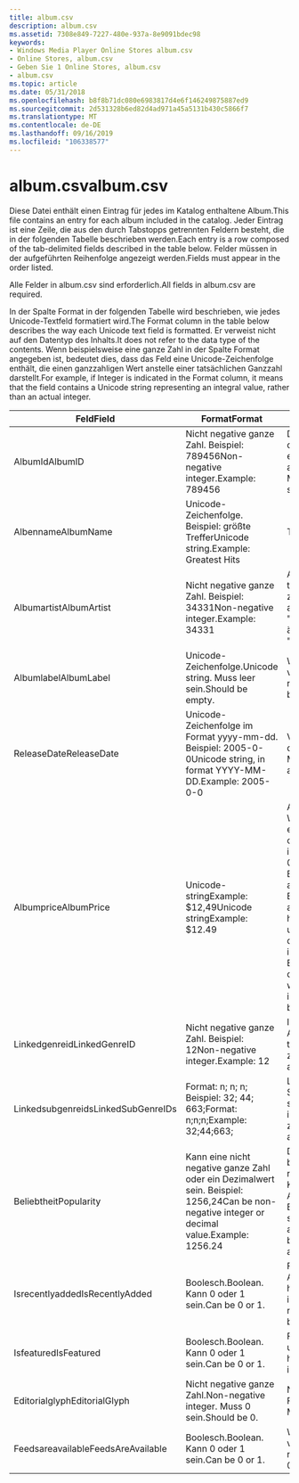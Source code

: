 ```yaml
---
title: album.csv
description: album.csv
ms.assetid: 7308e849-7227-480e-937a-8e9091bdec98
keywords:
- Windows Media Player Online Stores album.csv
- Online Stores, album.csv
- Geben Sie 1 Online Stores, album.csv
- album.csv
ms.topic: article
ms.date: 05/31/2018
ms.openlocfilehash: b8f8b71dc080e6983817d4e6f146249875887ed9
ms.sourcegitcommit: 2d531328b6ed82d4ad971a45a5131b430c5866f7
ms.translationtype: MT
ms.contentlocale: de-DE
ms.lasthandoff: 09/16/2019
ms.locfileid: "106338577"
---
```

# <a name="albumcsv"></a><span data-ttu-id="3f65f-107">album.csv</span><span class="sxs-lookup"><span data-stu-id="3f65f-107">album.csv</span></span>

<span data-ttu-id="3f65f-108">Diese Datei enthält einen Eintrag für jedes im Katalog enthaltene Album.</span><span class="sxs-lookup"><span data-stu-id="3f65f-108">This file contains an entry for each album included in the catalog.</span></span> <span data-ttu-id="3f65f-109">Jeder Eintrag ist eine Zeile, die aus den durch Tabstopps getrennten Feldern besteht, die in der folgenden Tabelle beschrieben werden.</span><span class="sxs-lookup"><span data-stu-id="3f65f-109">Each entry is a row composed of the tab-delimited fields described in the table below.</span></span> <span data-ttu-id="3f65f-110">Felder müssen in der aufgeführten Reihenfolge angezeigt werden.</span><span class="sxs-lookup"><span data-stu-id="3f65f-110">Fields must appear in the order listed.</span></span>

<span data-ttu-id="3f65f-111">Alle Felder in album.csv sind erforderlich.</span><span class="sxs-lookup"><span data-stu-id="3f65f-111">All fields in album.csv are required.</span></span>

<span data-ttu-id="3f65f-112">In der Spalte Format in der folgenden Tabelle wird beschrieben, wie jedes Unicode-Textfeld formatiert wird.</span><span class="sxs-lookup"><span data-stu-id="3f65f-112">The Format column in the table below describes the way each Unicode text field is formatted.</span></span> <span data-ttu-id="3f65f-113">Er verweist nicht auf den Datentyp des Inhalts.</span><span class="sxs-lookup"><span data-stu-id="3f65f-113">It does not refer to the data type of the contents.</span></span> <span data-ttu-id="3f65f-114">Wenn beispielsweise eine ganze Zahl in der Spalte Format angegeben ist, bedeutet dies, dass das Feld eine Unicode-Zeichenfolge enthält, die einen ganzzahligen Wert anstelle einer tatsächlichen Ganzzahl darstellt.</span><span class="sxs-lookup"><span data-stu-id="3f65f-114">For example, if Integer is indicated in the Format column, it means that the field contains a Unicode string representing an integral value, rather than an actual integer.</span></span>



| <span data-ttu-id="3f65f-115">Feld</span><span class="sxs-lookup"><span data-stu-id="3f65f-115">Field</span></span>             | <span data-ttu-id="3f65f-116">Format</span><span class="sxs-lookup"><span data-stu-id="3f65f-116">Format</span></span>                                                                   | <span data-ttu-id="3f65f-117">BESCHREIBUNG</span><span class="sxs-lookup"><span data-stu-id="3f65f-117">Description</span></span>                                                                                                                                                                                                                                          |
|-------------------|--------------------------------------------------------------------------|------------------------------------------------------------------------------------------------------------------------------------------------------------------------------------------------------------------------------------------------------|
| <span data-ttu-id="3f65f-118">AlbumId</span><span class="sxs-lookup"><span data-stu-id="3f65f-118">AlbumID</span></span>           | <span data-ttu-id="3f65f-119">Nicht negative ganze Zahl. Beispiel: 789456</span><span class="sxs-lookup"><span data-stu-id="3f65f-119">Non-negative integer.Example: 789456</span></span><br/>                          | <span data-ttu-id="3f65f-120">Der Bezeichner für das-Album, der innerhalb album.csv eindeutig ist.</span><span class="sxs-lookup"><span data-stu-id="3f65f-120">Identifier for the album, unique within album.csv.</span></span> <span data-ttu-id="3f65f-121">Muss kleiner als 2 ^ 32 sein.</span><span class="sxs-lookup"><span data-stu-id="3f65f-121">Must be less than 2^32.</span></span>                                                                                                                                                                           |
| <span data-ttu-id="3f65f-122">Albenname</span><span class="sxs-lookup"><span data-stu-id="3f65f-122">AlbumName</span></span>         | <span data-ttu-id="3f65f-123">Unicode-Zeichenfolge. Beispiel: größte Treffer</span><span class="sxs-lookup"><span data-stu-id="3f65f-123">Unicode string.Example: Greatest Hits</span></span><br/>                         | <span data-ttu-id="3f65f-124">Titel des Albums</span><span class="sxs-lookup"><span data-stu-id="3f65f-124">Album title</span></span>                                                                                                                                                                                                                                          |
| <span data-ttu-id="3f65f-125">Albumartist</span><span class="sxs-lookup"><span data-stu-id="3f65f-125">AlbumArtist</span></span>       | <span data-ttu-id="3f65f-126">Nicht negative ganze Zahl. Beispiel: 34331</span><span class="sxs-lookup"><span data-stu-id="3f65f-126">Non-negative integer.Example: 34331</span></span><br/>                           | <span data-ttu-id="3f65f-127">ArtistId des Künstlers.</span><span class="sxs-lookup"><span data-stu-id="3f65f-127">ArtistID of the artist.</span></span> <span data-ttu-id="3f65f-128">Es ist nur ein Wert zulässig.</span><span class="sxs-lookup"><span data-stu-id="3f65f-128">Only one value is allowed.</span></span> <span data-ttu-id="3f65f-129">Kann die ID von "verschiedene Künstler" oder ähnlich sein.</span><span class="sxs-lookup"><span data-stu-id="3f65f-129">Can be the ID of "Various Artists" or similar.</span></span>                                                                                                                                                    |
| <span data-ttu-id="3f65f-130">Albumlabel</span><span class="sxs-lookup"><span data-stu-id="3f65f-130">AlbumLabel</span></span>        | <span data-ttu-id="3f65f-131">Unicode-Zeichenfolge.</span><span class="sxs-lookup"><span data-stu-id="3f65f-131">Unicode string.</span></span> <span data-ttu-id="3f65f-132">Muss leer sein.</span><span class="sxs-lookup"><span data-stu-id="3f65f-132">Should be empty.</span></span>                                         | <span data-ttu-id="3f65f-133">Wird in dieser Version nicht verwendet.</span><span class="sxs-lookup"><span data-stu-id="3f65f-133">Not used in this release.</span></span> <span data-ttu-id="3f65f-134">Muss leer sein.</span><span class="sxs-lookup"><span data-stu-id="3f65f-134">Should be empty.</span></span>                                                                                                                                                                                                           |
| <span data-ttu-id="3f65f-135">ReleaseDate</span><span class="sxs-lookup"><span data-stu-id="3f65f-135">ReleaseDate</span></span>       | <span data-ttu-id="3f65f-136">Unicode-Zeichenfolge im Format yyyy-mm-dd. Beispiel: 2005-0-0</span><span class="sxs-lookup"><span data-stu-id="3f65f-136">Unicode string, in format YYYY-MM-DD.Example: 2005-0-0</span></span><br/>        | <span data-ttu-id="3f65f-137">Veröffentlichungsdatum.</span><span class="sxs-lookup"><span data-stu-id="3f65f-137">Release date.</span></span> <span data-ttu-id="3f65f-138">Der Wert 0 ist für Tag oder Monat zulässig.</span><span class="sxs-lookup"><span data-stu-id="3f65f-138">The value 0 is allowed for day or month.</span></span>                                                                                                                                                                                               |
| <span data-ttu-id="3f65f-139">Albumprice</span><span class="sxs-lookup"><span data-stu-id="3f65f-139">AlbumPrice</span></span>        | <span data-ttu-id="3f65f-140">Unicode-stringExample: $12,49</span><span class="sxs-lookup"><span data-stu-id="3f65f-140">Unicode stringExample: $12.49</span></span><br/>                                 | <span data-ttu-id="3f65f-141">Album Preis.</span><span class="sxs-lookup"><span data-stu-id="3f65f-141">Album price.</span></span> <span data-ttu-id="3f65f-142">Das Währungssymbol sollte eingeschlossen werden.</span><span class="sxs-lookup"><span data-stu-id="3f65f-142">The currency symbol should be included.</span></span> <span data-ttu-id="3f65f-143">Die leere Zeichenfolge 0 und-haben eine besondere Bedeutung.</span><span class="sxs-lookup"><span data-stu-id="3f65f-143">The empty string, 0, and - have special meaning.</span></span> <span data-ttu-id="3f65f-144">Eine leere Zeichenfolge weist auf einen unbekannten Preis hin.</span><span class="sxs-lookup"><span data-stu-id="3f65f-144">An empty string indicates an unknown price.</span></span> <span data-ttu-id="3f65f-145">"0" gibt an, dass der Track kostenlos ist.</span><span class="sxs-lookup"><span data-stu-id="3f65f-145">'0' indicates that the track is free.</span></span> <span data-ttu-id="3f65f-146">Ein Bindestrich ("-") gibt an, dass das Album nicht erworben werden kann.</span><span class="sxs-lookup"><span data-stu-id="3f65f-146">A hyphen ('-') indicates that the album cannot be purchased.</span></span> |
| <span data-ttu-id="3f65f-147">Linkedgenreid</span><span class="sxs-lookup"><span data-stu-id="3f65f-147">LinkedGenreID</span></span>     | <span data-ttu-id="3f65f-148">Nicht negative ganze Zahl. Beispiel: 12</span><span class="sxs-lookup"><span data-stu-id="3f65f-148">Non-negative integer.Example: 12</span></span><br/>                              | <span data-ttu-id="3f65f-149">ID des primären Genres für das Album.</span><span class="sxs-lookup"><span data-stu-id="3f65f-149">ID of primary genre for the album.</span></span> <span data-ttu-id="3f65f-150">Es ist nur ein Wert zulässig.</span><span class="sxs-lookup"><span data-stu-id="3f65f-150">Only one value is allowed.</span></span>                                                                                                                                                                                        |
| <span data-ttu-id="3f65f-151">Linkedsubgenreids</span><span class="sxs-lookup"><span data-stu-id="3f65f-151">LinkedSubGenreIDs</span></span> | <span data-ttu-id="3f65f-152">Format: n; n; n; Beispiel: 32; 44; 663;</span><span class="sxs-lookup"><span data-stu-id="3f65f-152">Format: n;n;n;Example: 32;44;663;</span></span><br/>                             | <span data-ttu-id="3f65f-153">Liste der zugeordneten Subgenre-IDs.</span><span class="sxs-lookup"><span data-stu-id="3f65f-153">List of associated subgenre IDs.</span></span> <span data-ttu-id="3f65f-154">Am Ende der Liste ist ein nachfolgendes Semikolon zulässig.</span><span class="sxs-lookup"><span data-stu-id="3f65f-154">A trailing semicolon is allowed at the end of the list.</span></span>                                                                                                                                                             |
| <span data-ttu-id="3f65f-155">Beliebtheit</span><span class="sxs-lookup"><span data-stu-id="3f65f-155">Popularity</span></span>        | <span data-ttu-id="3f65f-156">Kann eine nicht negative ganze Zahl oder ein Dezimalwert sein. Beispiel: 1256,24</span><span class="sxs-lookup"><span data-stu-id="3f65f-156">Can be non-negative integer or decimal value.Example: 1256.24</span></span><br/> | <span data-ttu-id="3f65f-157">Die vom Dienst festgelegte beliebtheitsbewertung.</span><span class="sxs-lookup"><span data-stu-id="3f65f-157">Popularity rating determined by the service.</span></span> <span data-ttu-id="3f65f-158">Kann die Rangfolge dieses Albums in der Liste der durch die Beliebtheit sortierten Alben sein.</span><span class="sxs-lookup"><span data-stu-id="3f65f-158">Can be the ranking of this album in the list of albums sorted by popularity.</span></span> <span data-ttu-id="3f65f-159">0 ist zulässig.</span><span class="sxs-lookup"><span data-stu-id="3f65f-159">0 is allowed.</span></span>                                                                                                              |
| <span data-ttu-id="3f65f-160">Isrecentlyadded</span><span class="sxs-lookup"><span data-stu-id="3f65f-160">IsRecentlyAdded</span></span>   | <span data-ttu-id="3f65f-161">Boolesch.</span><span class="sxs-lookup"><span data-stu-id="3f65f-161">Boolean.</span></span> <span data-ttu-id="3f65f-162">Kann 0 oder 1 sein.</span><span class="sxs-lookup"><span data-stu-id="3f65f-162">Can be 0 or 1.</span></span>                                                  | <span data-ttu-id="3f65f-163">Flag, das anzeigt, dass das Album vor kurzem dem Dienst hinzugefügt wurde.</span><span class="sxs-lookup"><span data-stu-id="3f65f-163">Flag to indicate that the album was recently added, as determined by the service.</span></span>                                                                                                                                                                    |
| <span data-ttu-id="3f65f-164">Isfeatured</span><span class="sxs-lookup"><span data-stu-id="3f65f-164">IsFeatured</span></span>        | <span data-ttu-id="3f65f-165">Boolesch.</span><span class="sxs-lookup"><span data-stu-id="3f65f-165">Boolean.</span></span> <span data-ttu-id="3f65f-166">Kann 0 oder 1 sein.</span><span class="sxs-lookup"><span data-stu-id="3f65f-166">Can be 0 or 1.</span></span>                                                  | <span data-ttu-id="3f65f-167">Flag, das anzeigt, dass es sich um ein gefeaturealbum handelt</span><span class="sxs-lookup"><span data-stu-id="3f65f-167">Flag to indicate that this is a featured album.</span></span>                                                                                                                                                                                                      |
| <span data-ttu-id="3f65f-168">Editorialglyph</span><span class="sxs-lookup"><span data-stu-id="3f65f-168">EditorialGlyph</span></span>    | <span data-ttu-id="3f65f-169">Nicht negative ganze Zahl.</span><span class="sxs-lookup"><span data-stu-id="3f65f-169">Non-negative integer.</span></span> <span data-ttu-id="3f65f-170">Muss 0 sein.</span><span class="sxs-lookup"><span data-stu-id="3f65f-170">Should be 0.</span></span>                                       | <span data-ttu-id="3f65f-171">Nicht verwendet ist die Freigabe.</span><span class="sxs-lookup"><span data-stu-id="3f65f-171">Not used is release.</span></span> <span data-ttu-id="3f65f-172">Muss 0 sein.</span><span class="sxs-lookup"><span data-stu-id="3f65f-172">Should be 0.</span></span>                                                                                                                                                                                                                    |
| <span data-ttu-id="3f65f-173">Feedsareavailable</span><span class="sxs-lookup"><span data-stu-id="3f65f-173">FeedsAreAvailable</span></span> | <span data-ttu-id="3f65f-174">Boolesch.</span><span class="sxs-lookup"><span data-stu-id="3f65f-174">Boolean.</span></span> <span data-ttu-id="3f65f-175">Kann 0 oder 1 sein.</span><span class="sxs-lookup"><span data-stu-id="3f65f-175">Can be 0 or 1.</span></span>                                                  | <span data-ttu-id="3f65f-176">Wird in dieser Version nicht verwendet.</span><span class="sxs-lookup"><span data-stu-id="3f65f-176">Not used in this release.</span></span> <span data-ttu-id="3f65f-177">Muss 0 sein.</span><span class="sxs-lookup"><span data-stu-id="3f65f-177">Should be 0.</span></span>                                                                                                                                                                                                               |



 

 

 





